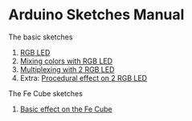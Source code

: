 Arduino Sketches Manual
=======================

The basic sketches
1. [RGB LED](../sketches/n01_RGB/n01_RGB.ino)
2. [Mixing colors with RGB LED](../sketches/n02_RGB_mixing/n02_RGB_mixing.ino)
3. [Multiplexing with 2 RGB LED](../sketches/n03_RGB_multiplex/n03_RGB_multiplex.ino)
4. Extra: [Procedural effect on 2 RGB LED](../sketches/n04_RGB_procedural/n04_RGB_procedural.ino)

The Fe Cube sketches
1. [Basic effect on the Fe Cube](../sketches/n10_cube_test/n10_cube_test.ino)
